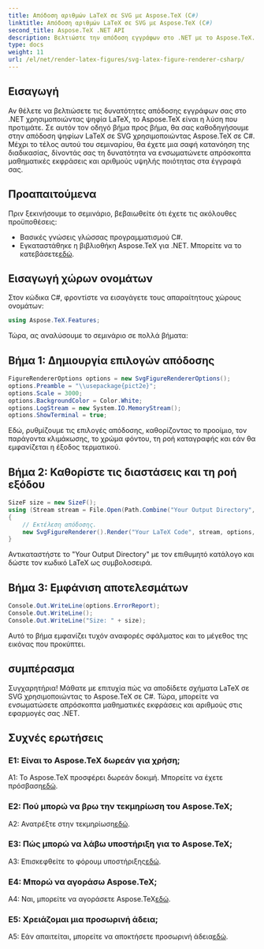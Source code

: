 ```yaml
---
title: Απόδοση αριθμών LaTeX σε SVG με Aspose.TeX (C#)
linktitle: Απόδοση αριθμών LaTeX σε SVG με Aspose.TeX (C#)
second_title: Aspose.TeX .NET API
description: Βελτιώστε την απόδοση εγγράφων στο .NET με το Aspose.TeX. Μάθετε πώς να αποδίδετε σχήματα LaTeX σε SVG σε C# για απρόσκοπτη ενσωμάτωση μαθηματικών παραστάσεων.
type: docs
weight: 11
url: /el/net/render-latex-figures/svg-latex-figure-renderer-csharp/
---
```

## Εισαγωγή

Αν θέλετε να βελτιώσετε τις δυνατότητες απόδοσης εγγράφων σας στο .NET χρησιμοποιώντας ψηφία LaTeX, το Aspose.TeX είναι η λύση που προτιμάτε. Σε αυτόν τον οδηγό βήμα προς βήμα, θα σας καθοδηγήσουμε στην απόδοση ψηφίων LaTeX σε SVG χρησιμοποιώντας Aspose.TeX σε C#. Μέχρι το τέλος αυτού του σεμιναρίου, θα έχετε μια σαφή κατανόηση της διαδικασίας, δίνοντάς σας τη δυνατότητα να ενσωματώνετε απρόσκοπτα μαθηματικές εκφράσεις και αριθμούς υψηλής ποιότητας στα έγγραφά σας.

## Προαπαιτούμενα

Πριν ξεκινήσουμε το σεμινάριο, βεβαιωθείτε ότι έχετε τις ακόλουθες προϋποθέσεις:

- Βασικές γνώσεις γλώσσας προγραμματισμού C#.
-  Εγκαταστάθηκε η βιβλιοθήκη Aspose.TeX για .NET. Μπορείτε να το κατεβάσετε[εδώ](https://releases.aspose.com/tex/net/).

## Εισαγωγή χώρων ονομάτων

Στον κώδικα C#, φροντίστε να εισαγάγετε τους απαραίτητους χώρους ονομάτων:

```csharp
using Aspose.TeX.Features;
```

Τώρα, ας αναλύσουμε το σεμινάριο σε πολλά βήματα:

## Βήμα 1: Δημιουργία επιλογών απόδοσης

```csharp
FigureRendererOptions options = new SvgFigureRendererOptions();
options.Preamble = "\\usepackage{pict2e}";
options.Scale = 3000;
options.BackgroundColor = Color.White;
options.LogStream = new System.IO.MemoryStream();
options.ShowTerminal = true;
```

Εδώ, ρυθμίζουμε τις επιλογές απόδοσης, καθορίζοντας το προοίμιο, τον παράγοντα κλιμάκωσης, το χρώμα φόντου, τη ροή καταγραφής και εάν θα εμφανίζεται η έξοδος τερματικού.

## Βήμα 2: Καθορίστε τις διαστάσεις και τη ροή εξόδου

```csharp
SizeF size = new SizeF();
using (Stream stream = File.Open(Path.Combine("Your Output Directory", "text-and-formula.svg"), FileMode.Create))
{
    // Εκτέλεση απόδοσης.
    new SvgFigureRenderer().Render("Your LaTeX Code", stream, options, out size);
}
```

Αντικαταστήστε το "Your Output Directory" με τον επιθυμητό κατάλογο και δώστε τον κωδικό LaTeX ως συμβολοσειρά.

## Βήμα 3: Εμφάνιση αποτελεσμάτων

```csharp
Console.Out.WriteLine(options.ErrorReport);
Console.Out.WriteLine();
Console.Out.WriteLine("Size: " + size);
```

Αυτό το βήμα εμφανίζει τυχόν αναφορές σφάλματος και το μέγεθος της εικόνας που προκύπτει.

## συμπέρασμα

Συγχαρητήρια! Μάθατε με επιτυχία πώς να αποδίδετε σχήματα LaTeX σε SVG χρησιμοποιώντας το Aspose.TeX σε C#. Τώρα, μπορείτε να ενσωματώσετε απρόσκοπτα μαθηματικές εκφράσεις και αριθμούς στις εφαρμογές σας .NET.

## Συχνές ερωτήσεις

### Ε1: Είναι το Aspose.TeX δωρεάν για χρήση;

 A1: Το Aspose.TeX προσφέρει δωρεάν δοκιμή. Μπορείτε να έχετε πρόσβαση[εδώ](https://releases.aspose.com/).

### Ε2: Πού μπορώ να βρω την τεκμηρίωση του Aspose.TeX;

 A2: Ανατρέξτε στην τεκμηρίωση[εδώ](https://reference.aspose.com/tex/net/).

### Ε3: Πώς μπορώ να λάβω υποστήριξη για το Aspose.TeX;

 A3: Επισκεφθείτε το φόρουμ υποστήριξης[εδώ](https://forum.aspose.com/c/tex/47).

### Ε4: Μπορώ να αγοράσω Aspose.TeX;

 A4: Ναι, μπορείτε να αγοράσετε Aspose.TeX[εδώ](https://purchase.aspose.com/buy).

### Ε5: Χρειάζομαι μια προσωρινή άδεια;

 A5: Εάν απαιτείται, μπορείτε να αποκτήσετε προσωρινή άδεια[εδώ](https://purchase.aspose.com/temporary-license/).